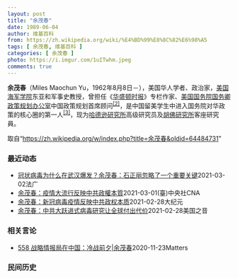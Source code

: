 ```yaml
---
layout: post
title: "余茂春"
date: 1989-06-04
author: 维基百科
from: https://zh.wikipedia.org/wiki/%E4%BD%99%E8%8C%82%E6%98%A5
tags: [ 余茂春, 维基百科 ]
categories: [ 余茂春 ]
photo: https://i.imgur.com/1uITwhm.jpeg
comments: true
---
```

<div class="mw-parser-output">
<p><b>余茂春</b>（Miles Maochun Yu，1962年8月8日<span class="useeditintro" title="Template:BLP editintro">－</span>），美国华人学者、政治家，<a href="/wiki/%E7%BE%8E%E5%9B%BD%E6%B5%B7%E5%86%9B%E5%AD%A6%E9%99%A2" title="美国海军学院">美国海军学院</a>东亚和军事史教授，曾担任《<a href="/wiki/%E5%8D%8E%E7%9B%9B%E9%A1%BF%E6%97%B6%E6%8A%A5" title="华盛顿时报">华盛顿时报</a>》专栏作家、<a href="/wiki/%E7%BE%8E%E5%9B%BD%E5%9B%BD%E5%8A%A1%E9%99%A2" title="美国国务院">美国国务院</a><a href="/wiki/%E7%BE%8E%E5%9B%BD%E5%9B%BD%E5%8A%A1%E5%8D%BF" title="美国国务卿">国务卿</a><a href="/wiki/%E6%94%BF%E7%AD%96%E8%A7%84%E5%88%92%E5%8A%9E%E5%85%AC%E5%AE%A4" title="政策规划办公室">政策规划办公室</a>中国政策规划首席顾问<sup id="cite_ref-BGWT_2-0" class="reference"><a href="#cite_note-BGWT-2">[2]</a></sup>，是中国留美学生中进入国务院对华政策的核心圈的第一人<sup id="cite_ref-voa1117_3-0" class="reference"><a href="#cite_note-voa1117-3">[3]</a></sup>，现为<a href="/wiki/%E5%93%88%E5%BE%B7%E9%81%9C%E7%A0%94%E7%A9%B6%E6%89%80" title="哈德遜研究所">哈德逊研究所</a>高级研究员及<a href="/wiki/%E8%83%A1%E4%BD%9B%E7%A0%94%E7%A9%B6%E6%89%80" title="胡佛研究所">胡佛研究所</a>客座研究員。
</p>
</div><noscript><img src="//zh.wikipedia.org/wiki/Special:CentralAutoLogin/start?type=1x1" alt="" title="" width="1" height="1" style="border: none; position: absolute;"></noscript>
<div class="printfooter">取自“<a dir="ltr" href="https://zh.wikipedia.org/w/index.php?title=余茂春&amp;oldid=64484731">https://zh.wikipedia.org/w/index.php?title=余茂春&amp;oldid=64484731</a>”</div><div id="recent-news"><h3>最近动态</h3><ul><li><a href="https://nodebe4.github.io/waimei/2021-03-02/%E5%86%A0%E7%8A%B6%E7%97%85%E6%AF%92%E4%B8%BA%E4%BB%80%E4%B9%88%E5%9C%A8%E6%AD%A6%E6%B1%89%E7%88%86%E5%8F%91-%E4%BD%99%E8%8C%82%E6%98%A5-%E7%9F%B3%E6%AD%A3%E4%B8%BD%E5%BF%BD%E7%95%A5%E4%BA%86%E4%B8%80%E4%B8%AA%E9%87%8D%E8%A6%81%E5%85%B3%E9%94%AE" title="冠状病毒为什么在武汉爆发？余茂春：石正丽忽略了一个重要关键—— 02/03/2021 - 20:37 前美国国务院中国政策顾问余茂春日前向美国之音表示：武汉病毒研究所的病毒专家石正丽当时觉得，这...">冠状病毒为什么在武汉爆发？余茂春：石正丽忽略了一个重要关键</a><time>2021-03-02</time><a class="tag">法广</a></li>
<li><a href="https://nodebe4.github.io/waimei/2021-03-01/%E4%BD%99%E8%8C%82%E6%98%A5-%E7%96%AB%E6%83%85%E5%A4%A7%E6%B5%81%E8%A1%8C%E5%8F%8D%E6%98%A0%E4%B8%AD%E5%85%B1%E6%94%BF%E6%AC%8A%E6%9C%AC%E8%B3%AA" title="余茂春：疫情大流行反映中共政權本質—— 前美國政府中國政策顧問余茂春表示，中國的生物安全系統非常不健全。圖為武漢病毒研究所。（共同社） （中央社台北1日電）前美國政府中國政策顧問余茂春受訪表示，...">余茂春：疫情大流行反映中共政權本質</a><time>2021-03-01</time><a class="tag">(臺)中央社CNA</a></li>
<li><a href="https://nodebe4.github.io/waimei/2021-02-28/%E4%BD%99%E8%8C%82%E6%98%A5-%E6%96%B0%E5%86%A0%E7%97%85%E6%AF%92%E7%96%AB%E6%83%85%E5%8F%8D%E6%98%A0%E4%B8%AD%E5%85%B1%E6%94%BF%E6%9D%83%E6%9C%AC%E8%B4%A8" title="余茂春：新冠病毒疫情反映中共政权本质—— 【大纪元2021年03月01日讯】美国前国务卿蓬佩奥及其中国政策顾问余茂春，最近联名在《华尔街日报》上发表评论文章《中国的疏忽让世界付出高昂代价：北京痴...">余茂春：新冠病毒疫情反映中共政权本质</a><time>2021-02-28</time><a class="tag">大纪元</a></li>
<li><a href="https://nodebe4.github.io/waimei/2021-02-28/%E4%BD%99%E8%8C%82%E6%98%A5-%E4%B8%AD%E5%85%B1%E5%A4%A7%E8%B7%83%E8%BF%9B%E5%BC%8F%E7%97%85%E6%AF%92%E7%A0%94%E7%A9%B6%E8%AE%A9%E5%85%A8%E7%90%83%E4%BB%98%E5%87%BA%E4%BB%A3%E4%BB%B7" title="余茂春：中共大跃进式病毒研究让全球付出代价—— Sun, 28 Feb 2021 17:35:36 GMT 美国前国务卿蓬佩奥的首席中国政策和规划顾问余茂春 （照片来源：余茂春） 美国前国务卿蓬...">余茂春：中共大跃进式病毒研究让全球付出代价</a><time>2021-02-28</time><a class="tag">美国之音</a></li>
</ul></div><div id="open-opinion"><h3>相关言论</h3><ul><li><a href="https://nodebe4.github.io/opinion/2020-11-23/558-%E6%88%98%E7%95%A5%E6%83%85%E6%8A%A5%E5%B1%80%E5%9C%A8%E4%B8%AD%E5%9B%BD-%E5%86%B7%E6%88%98%E5%89%8D%E5%A4%95-%E4%BD%99%E8%8C%82%E6%98%A5/" title="野兽爱智慧">558 战略情报局在中国：冷战前夕|余茂春</a><time>2020-11-23</time><a class="tag">Matters</a></li>
</ul></div><div id="mjls-record"><h3>民间历史</h3><ul></ul></div>